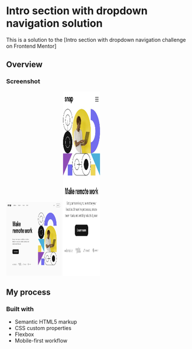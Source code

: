 # Intro section with dropdown navigation solution

This is a solution to the [Intro section with dropdown navigation challenge on Frontend Mentor]

## Overview



### Screenshot

<img src="/design/desktop-design.jpg" width='150px' height='200px'>
<img src="/design/mobile-design.jpg" width='100px' height='500px'>

## My process

### Built with

- Semantic HTML5 markup
- CSS custom properties
- Flexbox
- Mobile-first workflow


